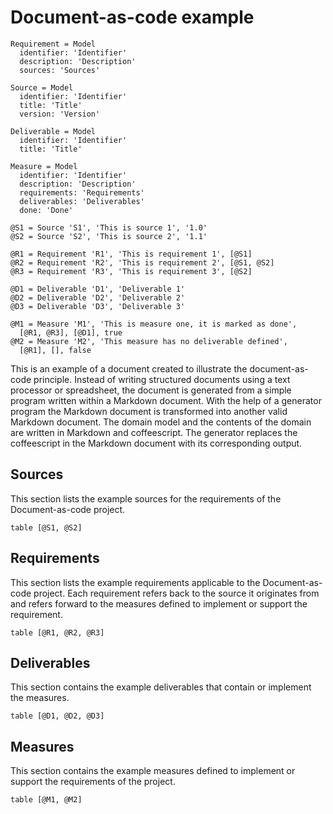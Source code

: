 # Document-as-code example

    Requirement = Model
      identifier: 'Identifier'
      description: 'Description'
      sources: 'Sources'

    Source = Model
      identifier: 'Identifier'
      title: 'Title'
      version: 'Version'

    Deliverable = Model
      identifier: 'Identifier'
      title: 'Title'

    Measure = Model
      identifier: 'Identifier'
      description: 'Description'
      requirements: 'Requirements'
      deliverables: 'Deliverables'
      done: 'Done'

    @S1 = Source 'S1', 'This is source 1', '1.0'
    @S2 = Source 'S2', 'This is source 2', '1.1'

    @R1 = Requirement 'R1', 'This is requirement 1', [@S1]
    @R2 = Requirement 'R2', 'This is requirement 2', [@S1, @S2]
    @R3 = Requirement 'R3', 'This is requirement 3', [@S2]

    @D1 = Deliverable 'D1', 'Deliverable 1'
    @D2 = Deliverable 'D2', 'Deliverable 2'
    @D3 = Deliverable 'D3', 'Deliverable 3'

    @M1 = Measure 'M1', 'This is measure one, it is marked as done',
      [@R1, @R3], [@D1], true
    @M2 = Measure 'M2', 'This measure has no deliverable defined',
      [@R1], [], false

This is an example of a document created to illustrate the document-as-code principle. Instead of writing structured documents using a text processor or spreadsheet, the document is generated from a simple program written within a Markdown document. With the help of a generator program the Markdown document is transformed into another valid Markdown document.
The domain model and the contents of the domain are written in Markdown and coffeescript.
The generator replaces the coffeescript in the Markdown document with its corresponding
output.


## Sources

This section lists the example sources for the requirements of the Document-as-code project.

    table [@S1, @S2]

## Requirements

This section lists the example requirements applicable to the Document-as-code project. Each requirement refers back to the source it originates from and refers forward to the measures defined to implement or support the requirement.

    table [@R1, @R2, @R3]

## Deliverables

This section contains the example deliverables that contain or implement the measures.


    table [@D1, @D2, @D3]

## Measures

This section contains the example measures defined to implement or support the requirements of the project.

    table [@M1, @M2]
